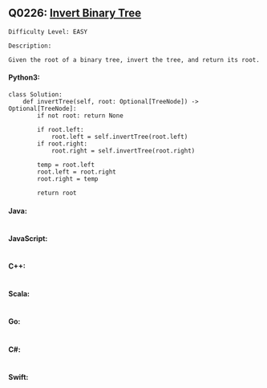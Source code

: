 ## Q0226: [Invert Binary Tree](https://leetcode.com/problems/invert-binary-tree/)

```
Difficulty Level: EASY
```

```
Description:

Given the root of a binary tree, invert the tree, and return its root.
```

#### Python3:

```
class Solution:
    def invertTree(self, root: Optional[TreeNode]) -> Optional[TreeNode]:
        if not root: return None

        if root.left:
            root.left = self.invertTree(root.left)
        if root.right:
            root.right = self.invertTree(root.right)

        temp = root.left
        root.left = root.right
        root.right = temp

        return root
```

#### Java:

```

```

#### JavaScript:

```

```

#### C++:

```

```

#### Scala:

```

```

#### Go:

```

```

#### C#:

```

```

#### Swift:

```

```